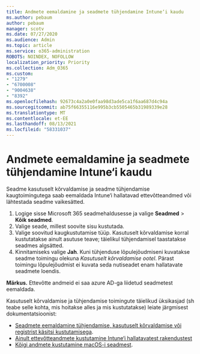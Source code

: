 ```yaml
---
title: Andmete eemaldamine ja seadmete tühjendamine Intune‘i kaudu
ms.author: pebaum
author: pebaum
manager: scotv
ms.date: 07/27/2020
ms.audience: Admin
ms.topic: article
ms.service: o365-administration
ROBOTS: NOINDEX, NOFOLLOW
localization_priority: Priority
ms.collection: Adm_O365
ms.custom:
- "1279"
- "6700008"
- "9004638"
- "8392"
ms.openlocfilehash: 92673c4a2a0e0faa98d3ade5ca1f6aa687d4c94a
ms.sourcegitcommit: ab75f66355116e995b3cb5505465b31989339e28
ms.translationtype: MT
ms.contentlocale: et-EE
ms.lasthandoff: 08/13/2021
ms.locfileid: "58331037"
---
```

# <a name="removing-data-and-wiping-devices-from-intune"></a>Andmete eemaldamine ja seadmete tühjendamine Intune‘i kaudu

Seadme kasutuselt kõrvaldamise ja seadme tühjendamise kaugtoimingutega saab eemaldada Intune‘i hallatavad ettevõtteandmed või lähtestada seadme vaikesätted.

1. Logige sisse Microsoft 365 seadmehaldusesse ja valige **Seadmed** > **Kõik seadmed**.
2. Valige seade, millest soovite sisu kustutada.
3. Valige soovitud kaugkustutamise tüüp. Kasutuselt kõrvaldamise korral kustutatakse ainult asutuse teave; täielikul tühjendamisel taastatakse seadmes algsätted.
4. Kinnitamiseks valige **Jah**. Kuni tühjenduse lõpulejõudmiseni kuvatakse seadme toimingu olekuna *Kasutuselt kõrvaldamise ootel*.
    Pärast toimingu lõpulejõudmist ei kuvata seda nutiseadet enam hallatavate seadmete loendis.

**Märkus.** Ettevõtte andmeid ei saa azure AD-ga liidetud seadmetest eemaldada. 

Kasutuselt kõrvaldamise ja tühjendamise toimingute täielikud üksikasjad (sh teabe selle kohta, mis hoitakse alles ja mis kustutatakse) leiate järgmisest dokumentatsioonist:

- [Seadmete eemaldamine tühjendamise, kasutuselt kõrvaldamise või registrist käsitsi kustutamisega](https://docs.microsoft.com/mem/intune/remote-actions/devices-wipe).
- [Ainult ettevõtteandmete kustutamine Intune‘i hallatavatest rakendustest](https://docs.microsoft.com/mem/intune/apps/apps-selective-wipe)
- [Kõigi andmete kustutamine macOS-i seadmest](https://docs.microsoft.com/mem/intune/remote-actions/device-erase).